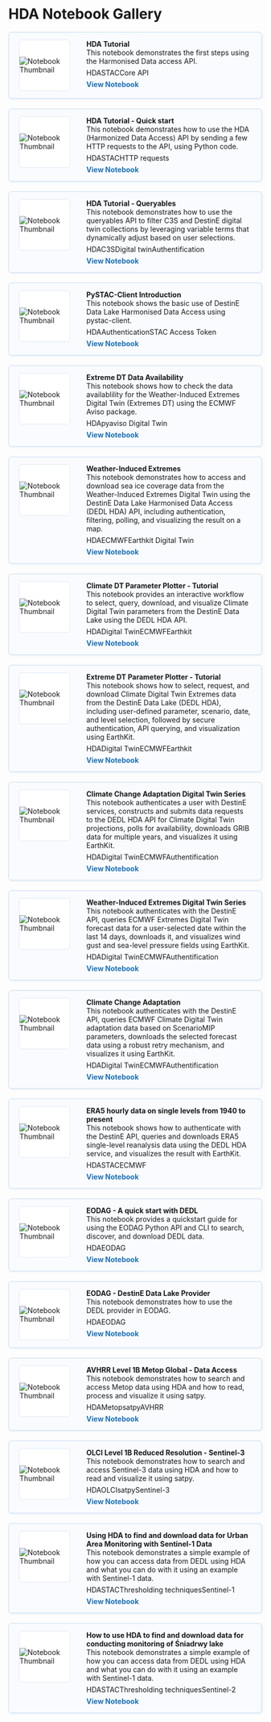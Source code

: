 # HDA Notebook Gallery


<div style="display: flex; flex-direction: column; gap: 20px; max-width: 800px;">


<!-- HDA Tutorial -->

<div class="notebook-card" data-tags="DataCube Digital Twin" style="display: flex; align-items: flex-start; border: 1px solid #cddff1; border-radius: 6px; padding: 14px 20px; background-color: #f9fbfe; box-shadow: 1px 1px 4px #dfeaf5;">
    <div style="width: 100px; height: 100px; flex-shrink: 0; display: flex; align-items: center; justify-content: center; background-color: #fff; border: 1px solid #e0eaf5; border-radius: 6px; overflow: hidden; margin-right: 32px;">
      <img src="../../img/hda.png" alt="Notebook Thumbnail" style="max-width: 100%; max-height: 100%; object-fit: contain;">
    </div>
    <div style="flex: 1;">
      <strong>HDA Tutorial</strong><br>
      This notebook demonstrates the first steps using the Harmonised Data access API.
      <div style="margin: 6px 0;">
         <span class="tag">HDA</span><span class="tag">STAC</span><span class="tag">Core API</span>
      </div>
      <a href="../../production/HDA/REST/HDA-REST-full-version.ipynb" style="text-decoration: none; color: #1d70b8; font-weight: bold;">View Notebook</a>
    </div>
  </div>


<!-- HDA Tutorial - quick start -->

<div class="notebook-card" data-tags="DataCube Digital Twin" style="display: flex; align-items: flex-start; border: 1px solid #cddff1; border-radius: 6px; padding: 14px 20px; background-color: #f9fbfe; box-shadow: 1px 1px 4px #dfeaf5;">
    <div style="width: 100px; height: 100px; flex-shrink: 0; display: flex; align-items: center; justify-content: center; background-color: #fff; border: 1px solid #e0eaf5; border-radius: 6px; overflow: hidden; margin-right: 32px;">
      <img src="../../img/hda.png" alt="Notebook Thumbnail" style="max-width: 100%; max-height: 100%; object-fit: contain;">
    </div>
    <div style="flex: 1;">
      <strong>HDA Tutorial - Quick start</strong><br>
      This notebook demonstrates how to use the HDA (Harmonized Data Access) API by sending a few HTTP requests to the API, using Python code.
      <div style="margin: 6px 0;">
         <span class="tag">HDA</span><span class="tag">STAC</span><span class="tag">HTTP requests</span>
      </div>
      <a href="../../production/HDA/REST/HDA-REST-quick-start.ipynb" style="text-decoration: none; color: #1d70b8; font-weight: bold;">View Notebook</a>
    </div>
  </div>


<!-- HDA Tutorial - Queryables -->

<div class="notebook-card" data-tags="DataCube Digital Twin" style="display: flex; align-items: flex-start; border: 1px solid #cddff1; border-radius: 6px; padding: 14px 20px; background-color: #f9fbfe; box-shadow: 1px 1px 4px #dfeaf5;">
    <div style="width: 100px; height: 100px; flex-shrink: 0; display: flex; align-items: center; justify-content: center; background-color: #fff; border: 1px solid #e0eaf5; border-radius: 6px; overflow: hidden; margin-right: 32px;">
      <img src="../../img/hda.png" alt="Notebook Thumbnail" style="max-width: 100%; max-height: 100%; object-fit: contain;">
    </div>
    <div style="flex: 1;">
      <strong>HDA Tutorial - Queryables</strong><br>
      This notebook demonstrates how to use the queryables API to filter C3S and DestinE digital twin collections by leveraging variable terms that dynamically adjust based on user selections.
      <div style="margin: 6px 0;">
         <span class="tag">HDA</span><span class="tag">C3S</span><span class="tag">Digital twin</span><span class="tag">Authentification</span>
      </div>
      <a href="../../production/HDA/REST/HDA-REST-Queryables.ipynb" style="text-decoration: none; color: #1d70b8; font-weight: bold;">View Notebook</a>
    </div>
  </div>



<!-- HDA PySTAC-Client Introduction -->
<div class="notebook-card" data-tags="DataCube Digital Twin" style="display: flex; align-items: flex-start; border: 1px solid #cddff1; border-radius: 6px; padding: 14px 20px; background-color: #f9fbfe; box-shadow: 1px 1px 4px #dfeaf5;">
    <div style="width: 100px; height: 100px; flex-shrink: 0; display: flex; align-items: center; justify-content: center; background-color: #fff; border: 1px solid #e0eaf5; border-radius: 6px; overflow: hidden; margin-right: 32px;">
      <img src="../../img/STAC-01.png" alt="Notebook Thumbnail" style="max-width: 100%; max-height: 100%; object-fit: contain;">
    </div>
    <div style="flex: 1;">
      <strong>PySTAC-Client Introduction</strong><br>
      This notebook shows the basic use of DestinE Data Lake Harmonised Data Access using pystac-client.
      <div style="margin: 6px 0;">
        <span class="tag">HDA</span><span class="tag">Authentication</span><span class="tag">STAC</span>
        <span class="tag">Access Token</span>
      </div>
      <a href="../../production/HDA/PySTAC/HDA-PyStac-Client.ipynb" style="text-decoration: none; color: #1d70b8; font-weight: bold;">View Notebook</a>
    </div>
  </div>

<!-- Extreme DT Data Availability -->
<div class="notebook-card" data-tags="DataCube Digital Twin" style="display: flex; align-items: flex-start; border: 1px solid #cddff1; border-radius: 6px; padding: 14px 20px; background-color: #f9fbfe; box-shadow: 1px 1px 4px #dfeaf5;">
    <div style="width: 100px; height: 100px; flex-shrink: 0; display: flex; align-items: center; justify-content: center; background-color: #fff; border: 1px solid #e0eaf5; border-radius: 6px; overflow: hidden; margin-right: 32px;">
      <img src="../../img/ECMWF.png" alt="Notebook Thumbnail" style="max-width: 100%; max-height: 100%; object-fit: contain;">
    </div>
    <div style="flex: 1;">
      <strong>Extreme DT Data Availability</strong><br>
      This notebook shows how to check the data availablility for the Weather-Induced Extremes Digital Twin (Extremes DT) using the ECMWF Aviso package.
      <div style="margin: 6px 0;">
        <span class="tag">HDA</span><span class="tag">pyaviso</span>
        <span class="tag">Digital Twin</span>
      </div>
      <a href="../../production/HDA/DestinE_Digital_Twins/ExtremeDT-dataAvailability.ipynb" style="text-decoration: none; color: #1d70b8; font-weight: bold;">View Notebook</a>
    </div>
  </div>


<!-- Weather-Induced Extremes -->
<div class="notebook-card" data-tags="DataCube Digital Twin" style="display: flex; align-items: flex-start; border: 1px solid #cddff1; border-radius: 6px; padding: 14px 20px; background-color: #f9fbfe; box-shadow: 1px 1px 4px #dfeaf5;">
    <div style="width: 100px; height: 100px; flex-shrink: 0; display: flex; align-items: center; justify-content: center; background-color: #fff; border: 1px solid #e0eaf5; border-radius: 6px; overflow: hidden; margin-right: 32px;">
      <img src="../../img/ECMWF.png" alt="Notebook Thumbnail" style="max-width: 100%; max-height: 100%; object-fit: contain;">
    </div>
    <div style="flex: 1;">
      <strong>Weather-Induced Extremes</strong><br>
      This notebook demonstrates how to access and download sea ice coverage data from the Weather-Induced Extremes Digital Twin using the DestinE Data Lake Harmonised Data Access (DEDL HDA) API, including authentication, filtering, polling, and visualizing the result on a map.
      <div style="margin: 6px 0;">
        <span class="tag">HDA</span><span class="tag">ECMWF</span><span class="tag">Earthkit</span>
        <span class="tag">Digital Twin</span>
      </div>
      <a href="../../production/HDA/DestinE_Digital_Twins/DEDL-HDA-EO.ECMWF.DAT.DT_EXTREMES.ipynb" style="text-decoration: none; color: #1d70b8; font-weight: bold;">View Notebook</a>
    </div>
  </div>




<!-- HDA Climate DT Parameter Plotter - Tutorial -->

<div class="notebook-card" data-tags="DataCube Digital Twin" style="display: flex; align-items: flex-start; border: 1px solid #cddff1; border-radius: 6px; padding: 14px 20px; background-color: #f9fbfe; box-shadow: 1px 1px 4px #dfeaf5;">
    <div style="width: 100px; height: 100px; flex-shrink: 0; display: flex; align-items: center; justify-content: center; background-color: #fff; border: 1px solid #e0eaf5; border-radius: 6px; overflow: hidden; margin-right: 32px;">
      <img src="../../img/ECMWF.png" alt="Notebook Thumbnail" style="max-width: 100%; max-height: 100%; object-fit: contain;">
    </div>
    <div style="flex: 1;">
      <strong>Climate DT Parameter Plotter - Tutorial</strong><br>
      This notebook provides an interactive workflow to select, query, download, and visualize Climate Digital Twin parameters from the DestinE Data Lake using the DEDL HDA API.
      <div style="margin: 6px 0;">
<span class="tag">HDA</span><span class="tag">Digital Twin</span><span class="tag">ECMWF</span><span class="tag">Earthkit</span>
      </div>
      <a href="../../production/HDA/DestinE_Digital_Twins/ClimateDT-ParameterPlotter.ipynb" style="text-decoration: none; color: #1d70b8; font-weight: bold;">View Notebook</a>
    </div>
  </div>


<!-- HDA Extreme DT Parameter Plotter - Tutorial -->

<div class="notebook-card" data-tags="DataCube Digital Twin" style="display: flex; align-items: flex-start; border: 1px solid #cddff1; border-radius: 6px; padding: 14px 20px; background-color: #f9fbfe; box-shadow: 1px 1px 4px #dfeaf5;">
    <div style="width: 100px; height: 100px; flex-shrink: 0; display: flex; align-items: center; justify-content: center; background-color: #fff; border: 1px solid #e0eaf5; border-radius: 6px; overflow: hidden; margin-right: 32px;">
      <img src="../../img/ECMWF.png" alt="Notebook Thumbnail" style="max-width: 100%; max-height: 100%; object-fit: contain;">
    </div>
    <div style="flex: 1;">
      <strong>Extreme DT Parameter Plotter - Tutorial</strong><br>
      This notebook shows how to select, request, and download Climate Digital Twin Extremes data from the DestinE Data Lake (DEDL HDA), including user-defined parameter, scenario, date, and level selection, followed by secure authentication, API querying, and visualization using EarthKit.
      <div style="margin: 6px 0;">
<span class="tag">HDA</span><span class="tag">Digital Twin</span><span class="tag">ECMWF</span><span class="tag">Earthkit</span>
      </div>
      <a href="../../production/HDA/DestinE_Digital_Twins/ClimateDT-ParameterPlotter.ipynb" style="text-decoration: none; color: #1d70b8; font-weight: bold;">View Notebook</a>
    </div>
  </div>


<!-- Climate Change Adaptation Digital Twin Series-->

<div class="notebook-card" data-tags="DataCube Digital Twin" style="display: flex; align-items: flex-start; border: 1px solid #cddff1; border-radius: 6px; padding: 14px 20px; background-color: #f9fbfe; box-shadow: 1px 1px 4px #dfeaf5;">
    <div style="width: 100px; height: 100px; flex-shrink: 0; display: flex; align-items: center; justify-content: center; background-color: #fff; border: 1px solid #e0eaf5; border-radius: 6px; overflow: hidden; margin-right: 32px;">
      <img src="../../img/ECMWF.png" alt="Notebook Thumbnail" style="max-width: 100%; max-height: 100%; object-fit: contain;">
    </div>
    <div style="flex: 1;">
      <strong>Climate Change Adaptation Digital Twin Series</strong><br>
      This notebook authenticates a user with DestinE services, constructs and submits data requests to the DEDL HDA API for Climate Digital Twin projections, polls for availability, downloads GRIB data for multiple years, and visualizes it using EarthKit.
      <div style="margin: 6px 0;">
<span class="tag">HDA</span><span class="tag">Digital Twin</span><span class="tag">ECMWF</span><span class="tag">Authentification</span>
      </div>
      <a href="../../production/HDA/DestinE_Digital_Twins/DEDL-HDA-EO.ECMWF.DAT.DT_CLIMATE-Series.ipynb" style="text-decoration: none; color: #1d70b8; font-weight: bold;">View Notebook</a>
    </div>
  </div>


<!-- Weather-Induced Extremes Digital Twin Series -->

<div class="notebook-card" data-tags="DataCube Digital Twin" style="display: flex; align-items: flex-start; border: 1px solid #cddff1; border-radius: 6px; padding: 14px 20px; background-color: #f9fbfe; box-shadow: 1px 1px 4px #dfeaf5;">
    <div style="width: 100px; height: 100px; flex-shrink: 0; display: flex; align-items: center; justify-content: center; background-color: #fff; border: 1px solid #e0eaf5; border-radius: 6px; overflow: hidden; margin-right: 32px;">
      <img src="../../img/ECMWF.png" alt="Notebook Thumbnail" style="max-width: 100%; max-height: 100%; object-fit: contain;">
    </div>
    <div style="flex: 1;">
      <strong>Weather-Induced Extremes Digital Twin Series</strong><br>
      This notebook authenticates with the DestinE API, queries ECMWF Extremes Digital Twin forecast data for a user-selected date within the last 14 days, downloads it, and visualizes wind gust and sea-level pressure fields using EarthKit.
      <div style="margin: 6px 0;">
<span class="tag">HDA</span><span class="tag">Digital Twin</span><span class="tag">ECMWF</span><span class="tag">Authentification</span>
      </div>
      <a href="../../production/HDA/DestinE_Digital_Twins/DEDL-HDA-EO.ECMWF.DAT.DT_EXTREMES-Series.ipynb" style="text-decoration: none; color: #1d70b8; font-weight: bold;">View Notebook</a>
    </div>
  </div>


<!-- Climate Change Adaptation -->

<div class="notebook-card" data-tags="DataCube Digital Twin" style="display: flex; align-items: flex-start; border: 1px solid #cddff1; border-radius: 6px; padding: 14px 20px; background-color: #f9fbfe; box-shadow: 1px 1px 4px #dfeaf5;">
    <div style="width: 100px; height: 100px; flex-shrink: 0; display: flex; align-items: center; justify-content: center; background-color: #fff; border: 1px solid #e0eaf5; border-radius: 6px; overflow: hidden; margin-right: 32px;">
      <img src="../../img/ECMWF.png" alt="Notebook Thumbnail" style="max-width: 100%; max-height: 100%; object-fit: contain;">
    </div>
    <div style="flex: 1;">
      <strong>Climate Change Adaptation</strong><br>
      This notebook authenticates with the DestinE API, queries ECMWF Climate Digital Twin adaptation data based on ScenarioMIP parameters, downloads the selected forecast data using a robust retry mechanism, and visualizes it using EarthKit.
      <div style="margin: 6px 0;">
         <span class="tag">HDA</span><span class="tag">Digital Twin</span><span class="tag">ECMWF</span><span class="tag">Authentification</span>
      </div>
      <a href="../../production/HDA/DestinE_Digital_Twins/DEDL-HDA-EO.ECMWF.DAT.DT_CLIMATE.ipynb" style="text-decoration: none; color: #1d70b8; font-weight: bold;">View Notebook</a>
    </div>
  </div>


<!-- ERA5 hourly data on single levels from 1940 to present -->

<div class="notebook-card" data-tags="DataCube Digital Twin" style="display: flex; align-items: flex-start; border: 1px solid #cddff1; border-radius: 6px; padding: 14px 20px; background-color: #f9fbfe; box-shadow: 1px 1px 4px #dfeaf5;">
    <div style="width: 100px; height: 100px; flex-shrink: 0; display: flex; align-items: center; justify-content: center; background-color: #fff; border: 1px solid #e0eaf5; border-radius: 6px; overflow: hidden; margin-right: 32px;">
      <img src="../../img/EUMETSAT-logo.png" alt="Notebook Thumbnail" style="max-width: 100%; max-height: 100%; object-fit: contain;">
    </div>
    <div style="flex: 1;">
      <strong>ERA5 hourly data on single levels from 1940 to present</strong><br>
      This notebook shows how to authenticate with the DestinE API, queries and downloads ERA5 single-level reanalysis data using the DEDL HDA service, and visualizes the result with EarthKit.
      <div style="margin: 6px 0;">
         <span class="tag">HDA</span><span class="tag">STAC</span><span class="tag">ECMWF</span>
      </div>
      <a href="../../production/HDA/CDS_data/DEDL-HDA-EO.ECMWF.DAT.REANALYSIS_ERA5_SINGLE_LEVELS.ipynb" style="text-decoration: none; color: #1d70b8; font-weight: bold;">View Notebook</a>
    </div>
  </div>


<!-- EODAG - A quick start with DEDL -->

<div class="notebook-card" data-tags="DataCube Digital Twin" style="display: flex; align-items: flex-start; border: 1px solid #cddff1; border-radius: 6px; padding: 14px 20px; background-color: #f9fbfe; box-shadow: 1px 1px 4px #dfeaf5;">
    <div style="width: 100px; height: 100px; flex-shrink: 0; display: flex; align-items: center; justify-content: center; background-color: #fff; border: 1px solid #e0eaf5; border-radius: 6px; overflow: hidden; margin-right: 32px;">
      <img src="../../img/eodag_logo_160.png" alt="Notebook Thumbnail" style="max-width: 100%; max-height: 100%; object-fit: contain;">
    </div>
    <div style="flex: 1;">
      <strong>EODAG - A quick start with DEDL</strong><br>
      This notebook provides a quickstart guide for using the EODAG Python API and CLI to search, discover, and download DEDL data.
      <div style="margin: 6px 0;">
         <span class="tag">HDA</span><span class="tag">EODAG</span>
      </div>
      <a href="../../production/HDA/EODAG/HDA-EODAG-quick-start.ipynb" style="text-decoration: none; color: #1d70b8; font-weight: bold;">View Notebook</a>
    </div>
  </div>


<!-- EODAG - DestinE Data Lake Provider -->

<div class="notebook-card" data-tags="DataCube Digital Twin" style="display: flex; align-items: flex-start; border: 1px solid #cddff1; border-radius: 6px; padding: 14px 20px; background-color: #f9fbfe; box-shadow: 1px 1px 4px #dfeaf5;">
    <div style="width: 100px; height: 100px; flex-shrink: 0; display: flex; align-items: center; justify-content: center; background-color: #fff; border: 1px solid #e0eaf5; border-radius: 6px; overflow: hidden; margin-right: 32px;">
      <img src="../../img/eodag_logo_160.png" alt="Notebook Thumbnail" style="max-width: 100%; max-height: 100%; object-fit: contain;">
    </div>
    <div style="flex: 1;">
      <strong>EODAG - DestinE Data Lake Provider</strong><br>
      This notebook demonstrates how to use the DEDL provider in EODAG.
      <div style="margin: 6px 0;">
         <span class="tag">HDA</span><span class="tag">EODAG</span>
      </div>
      <a href="../../production/HDA/EODAG/HDA-EODAG-full-version.ipynb" style="text-decoration: none; color: #1d70b8; font-weight: bold;">View Notebook</a>
    </div>
  </div>


<!-- AVHRR Level 1B Metop Global - Data Access -->

<div class="notebook-card" data-tags="DataCube Digital Twin" style="display: flex; align-items: flex-start; border: 1px solid #cddff1; border-radius: 6px; padding: 14px 20px; background-color: #f9fbfe; box-shadow: 1px 1px 4px #dfeaf5;">
    <div style="width: 100px; height: 100px; flex-shrink: 0; display: flex; align-items: center; justify-content: center; background-color: #fff; border: 1px solid #e0eaf5; border-radius: 6px; overflow: hidden; margin-right: 32px;">
      <img src="../../img/EUMETSAT-logo.png" alt="Notebook Thumbnail" style="max-width: 100%; max-height: 100%; object-fit: contain;">
    </div>
    <div style="flex: 1;">
      <strong>AVHRR Level 1B Metop Global - Data Access</strong><br>
      This notebook demonstrates how to search and access Metop data using HDA and how to read, process and visualize it using satpy.
      <div style="margin: 6px 0;">
         <span class="tag">HDA</span><span class="tag">Metop</span><span class="tag">satpy</span><span class="tag">AVHRR</span>
      </div>
      <a href="../../production/HDA/EUM_data/DEDL-HDA-EO.EUM.DAT.METOP.AVHRRL1.ipynb" style="text-decoration: none; color: #1d70b8; font-weight: bold;">View Notebook</a>
    </div>
  </div>


<!-- OLCI Level 1B Reduced Resolution - Sentinel-3 -->

<div class="notebook-card" data-tags="DataCube Digital Twin" style="display: flex; align-items: flex-start; border: 1px solid #cddff1; border-radius: 6px; padding: 14px 20px; background-color: #f9fbfe; box-shadow: 1px 1px 4px #dfeaf5;">
    <div style="width: 100px; height: 100px; flex-shrink: 0; display: flex; align-items: center; justify-content: center; background-color: #fff; border: 1px solid #e0eaf5; border-radius: 6px; overflow: hidden; margin-right: 32px;">
      <img src="../../img/EUMETSAT-logo.png" alt="Notebook Thumbnail" style="max-width: 100%; max-height: 100%; object-fit: contain;">
    </div>
    <div style="flex: 1;">
      <strong>OLCI Level 1B Reduced Resolution - Sentinel-3</strong><br>
      This notebook demonstrates how to search and access Sentinel-3 data using HDA and how to read and visualize it using satpy.
      <div style="margin: 6px 0;">
         <span class="tag">HDA</span><span class="tag">OLCI</span><span class="tag">satpy</span><span class="tag">Sentinel-3</span>
      </div>
      <a href="../../production/HDA/EUM_data/DEDL-HDA-EO.EUM.DAT.SENTINEL-3.OL_1_ERR___.ipynb" style="text-decoration: none; color: #1d70b8; font-weight: bold;">View Notebook</a>
    </div>
  </div>



<!-- Using HDA to find and download data for Urban Area Monitoring with Sentinel-1 Data -->

<div class="notebook-card" data-tags="DataCube Digital Twin" style="display: flex; align-items: flex-start; border: 1px solid #cddff1; border-radius: 6px; padding: 14px 20px; background-color: #f9fbfe; box-shadow: 1px 1px 4px #dfeaf5;">
    <div style="width: 100px; height: 100px; flex-shrink: 0; display: flex; align-items: center; justify-content: center; background-color: #fff; border: 1px solid #e0eaf5; border-radius: 6px; overflow: hidden; margin-right: 32px;">
      <img src="../../img/EUMETSAT-logo.png" alt="Notebook Thumbnail" style="max-width: 100%; max-height: 100%; object-fit: contain;">
    </div>
    <div style="flex: 1;">
      <strong>Using HDA to find and download data for Urban Area Monitoring with Sentinel-1 Data</strong><br>
      This notebook demonstrates a simple example of how you can access data from DEDL using HDA and what you can do with it using an example with Sentinel-1 data.
      <div style="margin: 6px 0;">
         <span class="tag">HDA</span><span class="tag">STAC</span><span class="tag">Thresholding techniques</span><span class="tag">Sentinel-1</span>
      </div>
      <a href="../../production/HDA/Fresh_Data_Pool/DEDL-HDA-EO.ESA.DAT.SENTINEL-1.L1_GRD.ipynb" style="text-decoration: none; color: #1d70b8; font-weight: bold;">View Notebook</a>
    </div>
  </div>


<!-- How to use HDA to find and download data for conducting monitoring of Śniadrwy lake -->

<div class="notebook-card" data-tags="DataCube Digital Twin" style="display: flex; align-items: flex-start; border: 1px solid #cddff1; border-radius: 6px; padding: 14px 20px; background-color: #f9fbfe; box-shadow: 1px 1px 4px #dfeaf5;">
    <div style="width: 100px; height: 100px; flex-shrink: 0; display: flex; align-items: center; justify-content: center; background-color: #fff; border: 1px solid #e0eaf5; border-radius: 6px; overflow: hidden; margin-right: 32px;">
      <img src="../../img/EUMETSAT-logo.png" alt="Notebook Thumbnail" style="max-width: 100%; max-height: 100%; object-fit: contain;">
    </div>
    <div style="flex: 1;">
      <strong>How to use HDA to find and download data for conducting monitoring of Śniadrwy lake</strong><br>
      This notebook demonstrates a simple example of how you can access data from DEDL using HDA and what you can do with it using an example with Sentinel-1 data.
      <div style="margin: 6px 0;">
         <span class="tag">HDA</span><span class="tag">STAC</span><span class="tag">Thresholding techniques</span><span class="tag">Sentinel-2</span>
      </div>
      <a href="../../production/HDA/Fresh_Data_Pool/DEDL-HDA-EO.ESA.DAT.SENTINEL-2.MSI.L2A.ipynb" style="text-decoration: none; color: #1d70b8; font-weight: bold;">View Notebook</a>
    </div>
  </div>
